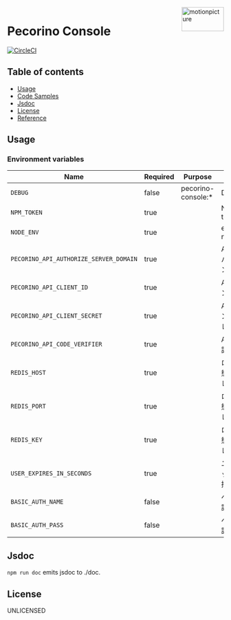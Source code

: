 <img src="https://motionpicture.jp/images/common/logo_01.svg" alt="motionpicture" title="motionpicture" align="right" height="56" width="98"/>

# Pecorino Console

[![CircleCI](https://circleci.com/gh/motionpicture/pecorino-console.svg?style=svg&circle-token=0c65818a49ef1322b853fbc7541c929a2800d0e9)](https://circleci.com/gh/motionpicture/pecorino-console)

## Table of contents

* [Usage](#usage)
* [Code Samples](#code-samples)
* [Jsdoc](#jsdoc)
* [License](#license)
* [Reference](#reference)

## Usage

### Environment variables

| Name                                   | Required | Purpose            | Value            |
|----------------------------------------|----------|--------------------|------------------|
| `DEBUG`                                | false    | pecorino-console:* | Debug            |
| `NPM_TOKEN`                            | true     |                    | NPM auth token   |
| `NODE_ENV`                             | true     |                    | environment name |
| `PECORINO_API_AUTHORIZE_SERVER_DOMAIN` | true     |                    | API 認可サーバードメイン   |
| `PECORINO_API_CLIENT_ID`               | true     |                    | APIクライアントID      |
| `PECORINO_API_CLIENT_SECRET`           | true     |                    | APIクライアントシークレット  |
| `PECORINO_API_CODE_VERIFIER`           | true     |                    | APIコード検証鍵        |
| `REDIS_HOST`                           | true     |                    | ログイン状態保持ストレージ    |
| `REDIS_PORT`                           | true     |                    | ログイン状態保持ストレージ    |
| `REDIS_KEY`                            | true     |                    | ログイン状態保持ストレージ    |
| `USER_EXPIRES_IN_SECONDS`              | true     |                    | ユーザーセッション保持期間    |
| `BASIC_AUTH_NAME`                      | false    |                    | ベーシック認証          |
| `BASIC_AUTH_PASS`                      | false    |                    | ベーシック認証          |

## Jsdoc

`npm run doc` emits jsdoc to ./doc.

## License

UNLICENSED
